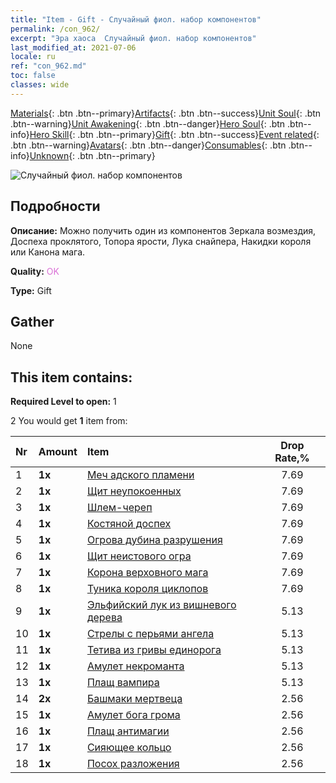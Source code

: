 ```yaml
---
title: "Item - Gift - Случайный фиол. набор компонентов"
permalink: /con_962/
excerpt: "Эра хаоса  Случайный фиол. набор компонентов"
last_modified_at: 2021-07-06
locale: ru
ref: "con_962.md"
toc: false
classes: wide
---
```

 [Materials](/ItemsRU/){: .btn .btn--primary}[Artifacts](/ItemsRU/Artifacts/){: .btn .btn--success}[Unit Soul](/ItemsRU/UnitSoul/){: .btn .btn--warning}[Unit Awakening](/ItemsRU/UnitAwakening/){: .btn .btn--danger}[Hero Soul](/ItemsRU/HeroSoul/){: .btn .btn--info}[Hero Skill](/ItemsRU/HeroSkill/){: .btn .btn--primary}[Gift](/ItemsRU/Gift/){: .btn .btn--success}[Event related](/ItemsRU/Events/){: .btn .btn--warning}[Avatars](/ItemsRU/Avatars/){: .btn .btn--danger}[Consumables](/ItemsRU/Consumables/){: .btn .btn--info}[Unknown](/ItemsRU/Unknown/){: .btn .btn--primary}

 ![Случайный фиол. набор компонентов](/images/t/i_907046.png)

## Подробности
 **Описание:** Можно получить один из компонентов Зеркала возмездия, Доспеха проклятого, Топора ярости, Лука снайпера, Накидки короля или Канона мага.

 **Quality:** <span style="color: #DA70D6">OK</span>

 **Type:** Gift

## Gather

  None

## This item contains:

 **Required Level to open:** 1

 2 You would get **1** item  from:

  | Nr | Amount |     Item    | Drop Rate,% |
  |:---|:-------|:------------|:---------:|
  | 1 |  **1x** | [Меч адского пламени](/ItemsRU/art_121/) | 7.69 | 
  | 2 |  **1x** | [Щит неупокоенных](/ItemsRU/art_122/) | 7.69 | 
  | 3 |  **1x** | [Шлем-череп](/ItemsRU/art_123/) | 7.69 | 
  | 4 |  **1x** | [Костяной доспех](/ItemsRU/art_124/) | 7.69 | 
  | 5 |  **1x** | [Огрова дубина разрушения](/ItemsRU/art_125/) | 7.69 | 
  | 6 |  **1x** | [Щит неистового огра](/ItemsRU/art_126/) | 7.69 | 
  | 7 |  **1x** | [Корона верховного мага](/ItemsRU/art_127/) | 7.69 | 
  | 8 |  **1x** | [Туника короля циклопов](/ItemsRU/art_128/) | 7.69 | 
  | 9 |  **1x** | [Эльфийский лук из вишневого дерева](/ItemsRU/art_103/) | 5.13 | 
  | 10 |  **1x** | [Стрелы с перьями ангела](/ItemsRU/art_104/) | 5.13 | 
  | 11 |  **1x** | [Тетива из гривы единорога](/ItemsRU/art_105/) | 5.13 | 
  | 12 |  **1x** | [Амулет некроманта](/ItemsRU/art_129/) | 5.13 | 
  | 13 |  **1x** | [Плащ вампира](/ItemsRU/art_130/) | 5.13 | 
  | 14 |  **2x** | [Башмаки мертвеца](/ItemsRU/art_131/) | 2.56 | 
  | 15 |  **1x** | [Амулет бога грома](/ItemsRU/art_136/) | 2.56 | 
  | 16 |  **1x** | [Плащ антимагии](/ItemsRU/art_137/) | 2.56 | 
  | 17 |  **1x** | [Сияющее кольцо](/ItemsRU/art_138/) | 2.56 | 
  | 18 |  **1x** | [Посох разложения](/ItemsRU/art_139/) | 2.56 | 
